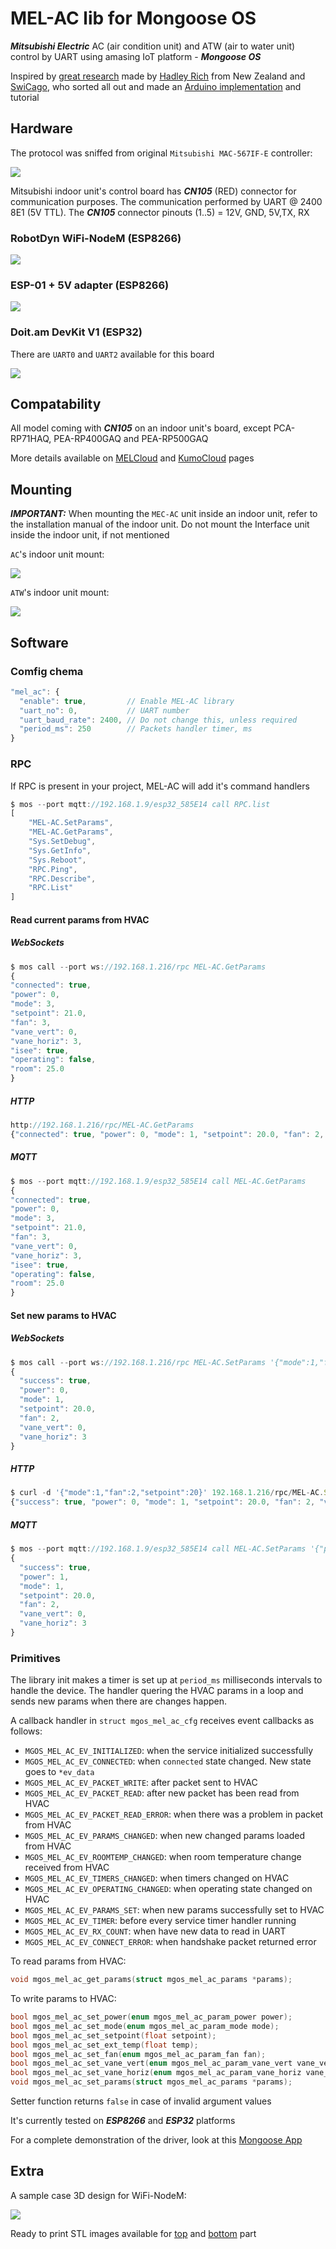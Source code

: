 # MEL-AC lib for Mongoose OS

***Mitsubishi Electric*** AC (air condition unit) and ATW (air to water unit) control by UART using amasing IoT platform - ***Mongoose OS***

Inspired by [great research](https://nicegear.nz/blog/hacking-a-mitsubishi-heat-pump-air-conditioner/) made by [Hadley Rich](https://github.com/hadleyrich) from New Zealand and [SwiCago](https://github.com/SwiCago), who sorted all out and made an [Arduino implementation](https://github.com/SwiCago/HeatPump) and tutorial

## Hardware

The protocol was sniffed from original `Mitsubishi MAC-567IF-E` controller:

<img src="https://github.com/mongoose-os-libs/mel-ac/blob/master/docs/MAC-567IF-E.png"/>

Mitsubishi indoor unit's control board has ***CN105*** (RED) connector for communication purposes.
The communication performed by UART @ 2400 8E1 (5V TTL). The ***CN105*** connector pinouts (1..5) = 12V, GND, 5V,TX, RX

### RobotDyn WiFi-NodeM (ESP8266)

<img src="https://github.com/mongoose-os-libs/mel-ac/blob/master/docs/mel-ac-nodem.png"/>

### ESP-01 + 5V adapter (ESP8266)

<img src="https://github.com/mongoose-os-libs/mel-ac/blob/master/docs/mel-ac-esp-01.png"/>

### Doit.am DevKit V1 (ESP32)

There are `UART0` and `UART2` available for this board

<img src="https://github.com/mongoose-os-libs/mel-ac/blob/master/docs/mel-ac-devkit-v1.png"/>

## Compatability

All model coming with ***CN105*** on an indoor unit's board, except PCA-RP71HAQ, PEA-RP400GAQ and PEA-RP500GAQ

More details available on [MELCloud](https://innovations.mitsubishi-les.com/en/controls/wifi-adapter) and [KumoCloud](https://www.mitsubishicomfort.com/kumocloud/compatibility) pages

## Mounting

***IMPORTANT:*** When mounting the ```MEC-AC``` unit inside an indoor unit, refer to the installation manual of the indoor unit. 
Do not mount the Interface unit inside the indoor unit, if not mentioned

```AC```'s indoor unit mount:

<img src="https://github.com/mongoose-os-libs/mel-ac/blob/master/docs/ac_mount.png"/>


```ATW```'s indoor unit mount:

<img src="https://github.com/mongoose-os-libs/mel-ac/blob/master/docs/atw_mount.png"/>

## Software

### Comfig chema

```javascript
"mel_ac": {
  "enable": true,         // Enable MEL-AC library
  "uart_no": 0,           // UART number
  "uart_baud_rate": 2400, // Do not change this, unless required
  "period_ms": 250        // Packets handler timer, ms
}
```

### RPC

If RPC is present in your project, MEL-AC will add it's command handlers

```javascript
$ mos --port mqtt://192.168.1.9/esp32_585E14 call RPC.list
[
    "MEL-AC.SetParams",
    "MEL-AC.GetParams",
    "Sys.SetDebug",
    "Sys.GetInfo",
    "Sys.Reboot",
    "RPC.Ping",
    "RPC.Describe",
    "RPC.List"
]
```
#### Read current params from HVAC

##### WebSockets

```javascript
$ mos call --port ws://192.168.1.216/rpc MEL-AC.GetParams
{
"connected": true,
"power": 0,
"mode": 3,
"setpoint": 21.0,
"fan": 3,
"vane_vert": 0,
"vane_horiz": 3,
"isee": true,
"operating": false,
"room": 25.0
}
```
##### HTTP

```javascript
http://192.168.1.216/rpc/MEL-AC.GetParams
{"connected": true, "power": 0, "mode": 1, "setpoint": 20.0, "fan": 2, "vane_vert": 0, "vane_horiz": 3, "isee": true, "operating": false, "room": 22.0}
```

##### MQTT

```javascript
$ mos --port mqtt://192.168.1.9/esp32_585E14 call MEL-AC.GetParams 
{
"connected": true,
"power": 0,
"mode": 3,
"setpoint": 21.0,
"fan": 3,
"vane_vert": 0,
"vane_horiz": 3,
"isee": true,
"operating": false,
"room": 25.0
}
```

#### Set new params to HVAC

##### WebSockets

```javascript
$ mos call --port ws://192.168.1.216/rpc MEL-AC.SetParams '{"mode":1,"fan":2,"setpoint":20}'
{
  "success": true,
  "power": 0,
  "mode": 1,
  "setpoint": 20.0,
  "fan": 2,
  "vane_vert": 0,
  "vane_horiz": 3
}
```
##### HTTP

```javascript
$ curl -d '{"mode":1,"fan":2,"setpoint":20}' 192.168.1.216/rpc/MEL-AC.SetParams
{"success": true, "power": 0, "mode": 1, "setpoint": 20.0, "fan": 2, "vane_vert": 0, "vane_horiz": 3} 
```

##### MQTT

```javascript
$ mos --port mqtt://192.168.1.9/esp32_585E14 call MEL-AC.SetParams '{"power":1,"mode":1,"fan":2,"setpoint":20}'
{
  "success": true,
  "power": 1,
  "mode": 1,
  "setpoint": 20.0,
  "fan": 2,
  "vane_vert": 0,
  "vane_horiz": 3
}
```

### Primitives

The library init makes a timer is set up at `period_ms` milliseconds intervals to handle the device.
The handler quering the HVAC params in a loop and sends new params when there are changes happen.

A callback handler in `struct mgos_mel_ac_cfg` receives event callbacks as follows:
*   `MGOS_MEL_AC_EV_INITIALIZED`: when the service initialized successfully
*   `MGOS_MEL_AC_EV_CONNECTED`: when `connected` state changed. New state goes to `*ev_data`
*   `MGOS_MEL_AC_EV_PACKET_WRITE`: after packet sent to HVAC
*   `MGOS_MEL_AC_EV_PACKET_READ`: after new packet has been read from HVAC
*   `MGOS_MEL_AC_EV_PACKET_READ_ERROR`: when there was a problem in packet from HVAC
*   `MGOS_MEL_AC_EV_PARAMS_CHANGED`: when new changed params loaded from HVAC
*   `MGOS_MEL_AC_EV_ROOMTEMP_CHANGED`: when room temperature change received from HVAC
*   `MGOS_MEL_AC_EV_TIMERS_CHANGED`: when timers changed on HVAC
*   `MGOS_MEL_AC_EV_OPERATING_CHANGED`: when operating state changed on HVAC
*   `MGOS_MEL_AC_EV_PARAMS_SET`: when new params successfully set to HVAC
*   `MGOS_MEL_AC_EV_TIMER`: before every service timer handler running
*   `MGOS_MEL_AC_EV_RX_COUNT`: when have new data to read in UART
*   `MGOS_MEL_AC_EV_CONNECT_ERROR`: when handshake packet returned error

To read params from HVAC:

```c
void mgos_mel_ac_get_params(struct mgos_mel_ac_params *params);
```
To write params to HVAC:

```c
bool mgos_mel_ac_set_power(enum mgos_mel_ac_param_power power);
bool mgos_mel_ac_set_mode(enum mgos_mel_ac_param_mode mode);
bool mgos_mel_ac_set_setpoint(float setpoint);
bool mgos_mel_ac_set_ext_temp(float temp);
bool mgos_mel_ac_set_fan(enum mgos_mel_ac_param_fan fan);
bool mgos_mel_ac_set_vane_vert(enum mgos_mel_ac_param_vane_vert vane_vert);
bool mgos_mel_ac_set_vane_horiz(enum mgos_mel_ac_param_vane_horiz vane_horiz);
void mgos_mel_ac_set_params(struct mgos_mel_ac_params *params);
```

Setter function returns `false` in case of invalid argument values

It's currently tested on ***ESP8266*** and ***ESP32*** platforms

For a complete demonstration of the driver, look at this [Mongoose App](https://github.com/mongoose-os-apps/mel-ac-demo)

## Extra

A sample case 3D design for WiFi-NodeM:

![](https://github.com/mongoose-os-libs/mel-ac/blob/master/docs/wifi-nodem-case.gif)

Ready to print STL images available for [top](https://github.com/mongoose-os-libs/mel-ac/blob/master/docs/nodem-top-case-v24.stl) and [bottom](https://github.com/mongoose-os-libs/mel-ac/blob/master/docs/nodem-bottom-case-v24.stl) part
